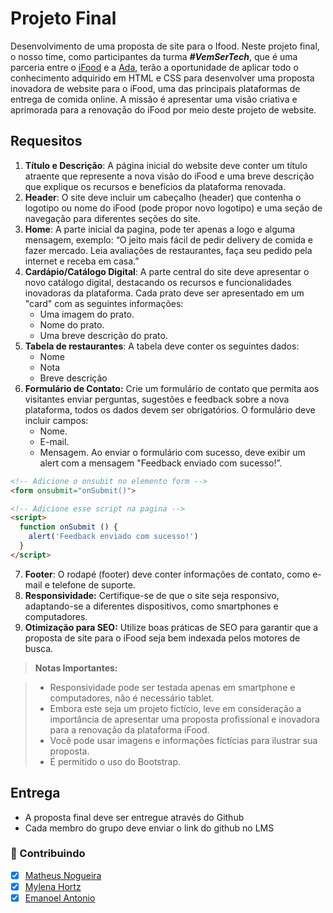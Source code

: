# Projeto Final

Desenvolvimento de uma proposta de site para o Ifood.
Neste projeto final, o nosso time, como participantes da turma _**#VemSerTech**_, que é uma parceria entre o [iFood](https://www.ifood.com.br/) e a [Ada](https://ada.tech/), terão a oportunidade de aplicar todo o conhecimento adquirido em HTML e CSS para desenvolver uma proposta inovadora de website para o iFood, uma das principais plataformas de entrega de comida online. A missão é apresentar uma visão criativa e aprimorada para a renovação do iFood por meio deste projeto de website.

## Requesitos
1. **Título e Descrição**: A página inicial do website deve conter um título atraente que represente a nova visão do iFood e uma breve descrição que explique os recursos e benefícios da plataforma renovada.
2. **Header**: O site deve incluir um cabeçalho (header) que contenha o logotipo ou nome do iFood (pode propor novo logotipo) e uma seção de navegação para diferentes seções do site. 
3. **Home**: A parte inicial da pagina, pode ter apenas a logo e alguma mensagem, exemplo: “O jeito mais fácil de pedir delivery de comida e fazer mercado. Leia avaliações de restaurantes, faça seu pedido pela internet e receba em casa.”
4. **Cardápio/Catálogo Digital**: A parte central do site deve apresentar o novo catálogo digital, destacando os recursos e funcionalidades inovadoras da plataforma. Cada prato deve ser apresentado em um "card" com as seguintes informações:
    - Uma imagem do prato.
    - Nome do prato.
    - Uma breve descrição do prato.
5. **Tabela de restaurantes**: A tabela deve conter os seguintes dados:
    - Nome
    - Nota
    - Breve descrição
6. **Formulário de Contato:** Crie um formulário de contato que permita aos visitantes enviar perguntas, sugestões e feedback sobre a nova plataforma, todos os dados devem ser obrigatórios. O formulário deve incluir campos:
    - Nome.
    - E-mail.
    - Mensagem.
Ao enviar o formulário com sucesso, deve exibir um alert com a mensagem "Feedback enviado com sucesso!”.
```html
<!-- Adicione o onsubit no elemento form -->
<form onsubmit="onSubmit()">

<!-- Adicione esse script na pagina -->
<script>
  function onSubmit () {
    alert('Feedback enviado com sucesso!')
  }
</script>
```
7. **Footer**: O rodapé (footer) deve conter informações de contato, como e-mail e telefone de suporte.
8. **Responsividade:** Certifique-se de que o site seja responsivo, adaptando-se a diferentes dispositivos, como smartphones e computadores.
9. **Otimização para SEO:** Utilize boas práticas de SEO para garantir que a proposta de site para o iFood seja bem indexada pelos motores de busca.

>**Notas Importantes:**

>- Responsividade pode ser testada apenas em smartphone e computadores, não é necessário tablet.
>- Embora este seja um projeto fictício, leve em consideração a importância de apresentar uma proposta profissional e inovadora para a renovação da plataforma iFood.
>- Você pode usar imagens e informações fictícias para ilustrar sua proposta.
>- É permitido o uso do Bootstrap.

## Entrega

- A proposta final deve ser entregue através do Github
- Cada membro do grupo deve enviar o link do github no LMS

### 🤝 Contribuindo

- [X] [Matheus Nogueira](https://github.com/eomgn)<br/>
- [X] [Mylena Hortz](https://github.com/mhortz)<br/>
- [X] [Emanoel Antonio](https://github.com/emanoelantonio)